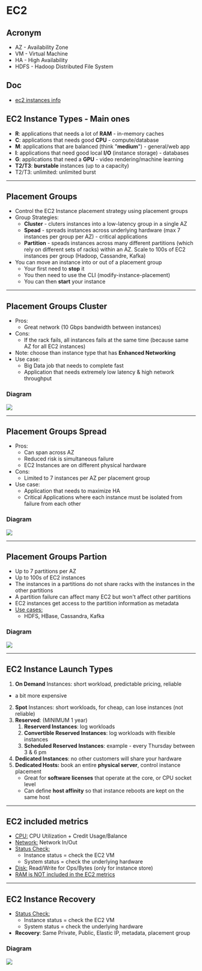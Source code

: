 # EC2

## Acronym
* AZ - Availability Zone
* VM - Virtual Machine
* HA - High Availability
* HDFS - Hadoop Distributed File System 

## Doc
* [ec2 instances info](https://www.ec2instances.info/)

## EC2 Instance Types - Main ones
* **R**: applications that needs a lot of **RAM** - in-memory caches
* **C**: applications that needs good **CPU** - compute/database
* **M**: applications that are balanced (think "**medium**") - general/web app
* **I**: applications that need good local **I/O** (instance storage) - databases
* **G**: applications that need a **GPU** - video rendering/machine learning
* **T2/T3**: **burstable** instances (up to a capacity)
* T2/T3: unlimited: unlimited burst

---

## Placement Groups
* Control the EC2 Instance placement strategy using placement groups
* Group Strategies:
  * **Cluster** - cluters instances into a low-latency group in a single AZ
  * **Spead** - spreads instances across underlying hardware (max 7 instances per group per AZ) - critical applications
  * **Partition** - speads instances across many different partitions (which rely on different sets of racks) within an AZ. Scale to 100s of EC2 instances per group (Hadoop, Cassandre, Kafka)
* You can move an instance into or out of a placement group
  * Your first need to **stop** it
  * You then need to use the CLI (modify-instance-placement)
  * You can then **start** your instance

---

## Placement Groups Cluster
* Pros:
  * Great network (10 Gbps bandwidth between instances)
* Cons:
  * If the rack fails, all instances fails at the same time (because same AZ for all EC2 instances)
* Note: choose than instance type that has **Enhanced Networking**
* Use case:
  * Big Data job that needs to complete fast
  * Application that needs extremely low latency & high network throughput

### Diagram
[<img src="https://i.imgur.com/hkRht7X.png">](https://i.imgur.com/hkRht7X.png)

---

## Placement Groups Spread
* Pros:
  * Can span across AZ
  * Reduced risk is simultaneous failure
  * EC2 Instances are on different physical hardware
* Cons:
  * Limited to 7 instances per AZ per placement group
* Use case:
  * Application that needs to maximize HA
  * Critical Applications where each instance must be isolated from failure from each other

### Diagram
[<img src="https://i.imgur.com/iX7G36z.png">](https://i.imgur.com/iX7G36z.png)

---

## Placement Groups Partion
* Up to 7 partitions per AZ
* Up to 100s of EC2 instances
* The instances in a partitions do not share racks with the instances in the other partitions
* A partition failure can affect many EC2 but won't affect other partitions
* EC2 instances get access to the partition information as metadata
* <ins>Use cases:</ins>
  * HDFS, HBase, Cassandra, Kafka

### Diagram
[<img src="https://i.imgur.com/VR1Gf10.png">](https://i.imgur.com/VR1Gf10.png)

---

## EC2 Instance Launch Types
1) **On Demand** Instances: short workload, predictable pricing, reliable
  * a bit more expensive
2) **Spot** Instances: short workloads, for cheap, can lose instances (not reliable)
3) **Reserved**: (MINIMUM 1 year)
   1) **Reserverd Instances**: log workloads
   2) **Convertible Reserved Instances**: log workloads with flexible instances
   3) **Scheduled Reserved Instances**: example - every Thursday between 3 & 6 pm
4) **Dedicated Instances**: no other customers will share your hardware
5) **Dedicated Hosts:** book an entire **physical server**, control instance placement
   * Great for **software licenses** that operate at the core, or CPU socket level
   * Can define **host affinity** so that instance reboots are kept on the same host
  
---

## EC2 included metrics
* <ins>CPU:</ins> CPU Utilization + Credit Usage/Balance
* <ins>Network:</ins> Network In/Out
* <ins>Status Check:</ins>
  * Instance status = check the EC2 VM
  * System status = check the underlying hardware
* <ins>Disk:</ins> Read/Write for Ops/Bytes (only for instance store)
* <ins>RAM is NOT included in the EC2 metrics</ins>

---

## EC2 Instance Recovery
* <ins>Status Check:</ins>
  * Instance status = check the EC2 VM
  * System status = check the underlying hardware
* **Recovery**: Same Private, Public, Elastic IP, metadata, placement group

### Diagram
[<img src="https://i.imgur.com/79cH2gI.png">](https://i.imgur.com/79cH2gI.png)
